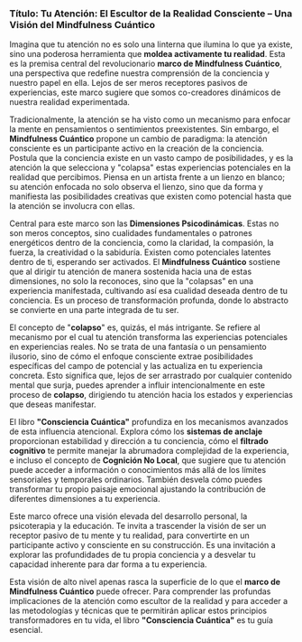 ### Título: Tu Atención: El Escultor de la Realidad Consciente – Una Visión del **Mindfulness Cuántico**
Imagina que tu atención no es solo una linterna que ilumina lo que ya existe, sino una poderosa herramienta que **moldea activamente tu realidad**. Esta es la premisa central del revolucionario **marco de Mindfulness Cuántico**, una perspectiva que redefine nuestra comprensión de la conciencia y nuestro papel en ella. Lejos de ser meros receptores pasivos de experiencias, este marco sugiere que somos co-creadores dinámicos de nuestra realidad experimentada.

Tradicionalmente, la atención se ha visto como un mecanismo para enfocar la mente en pensamientos o sentimientos preexistentes. Sin embargo, el **Mindfulness Cuántico** propone un cambio de paradigma: la atención consciente es un participante activo en la creación de la conciencia. Postula que la conciencia existe en un vasto campo de posibilidades, y es la atención la que selecciona y "colapsa" estas experiencias potenciales en la realidad que percibimos. Piensa en un artista frente a un lienzo en blanco; su atención enfocada no solo observa el lienzo, sino que da forma y manifiesta las posibilidades creativas que existen como potencial hasta que la atención se involucra con ellas.

Central para este marco son las **Dimensiones Psicodinámicas**. Estas no son meros conceptos, sino cualidades fundamentales o patrones energéticos dentro de la conciencia, como la claridad, la compasión, la fuerza, la creatividad o la sabiduría. Existen como potenciales latentes dentro de ti, esperando ser activados. El **Mindfulness Cuántico** sostiene que al dirigir tu atención de manera sostenida hacia una de estas dimensiones, no solo la reconoces, sino que la "colapsas" en una experiencia manifestada, cultivando así esa cualidad deseada dentro de tu conciencia. Es un proceso de transformación profunda, donde lo abstracto se convierte en una parte integrada de tu ser.

El concepto de "**colapso**" es, quizás, el más intrigante. Se refiere al mecanismo por el cual tu atención transforma las experiencias potenciales en experiencias reales. No se trata de una fantasía o un pensamiento ilusorio, sino de cómo el enfoque consciente extrae posibilidades específicas del campo de potencial y las actualiza en tu experiencia concreta. Esto significa que, lejos de ser arrastrado por cualquier contenido mental que surja, puedes aprender a influir intencionalmente en este proceso de **colapso**, dirigiendo tu atención hacia los estados y experiencias que deseas manifestar.

El libro **"Consciencia Cuántica"** profundiza en los mecanismos avanzados de esta influencia atencional. Explora cómo los **sistemas de anclaje** proporcionan estabilidad y dirección a tu conciencia, cómo el **filtrado cognitivo** te permite manejar la abrumadora complejidad de la experiencia, e incluso el concepto de **Cognición No Local**, que sugiere que tu atención puede acceder a información o conocimientos más allá de los límites sensoriales y temporales ordinarios. También desvela cómo puedes transformar tu propio paisaje emocional ajustando la contribución de diferentes dimensiones a tu experiencia.

Este marco ofrece una visión elevada del desarrollo personal, la psicoterapia y la educación. Te invita a trascender la visión de ser un receptor pasivo de tu mente y tu realidad, para convertirte en un participante activo y consciente en su construcción. Es una invitación a explorar las profundidades de tu propia conciencia y a desvelar tu capacidad inherente para dar forma a tu experiencia.

Esta visión de alto nivel apenas rasca la superficie de lo que el **marco de Mindfulness Cuántico** puede ofrecer. Para comprender las profundas implicaciones de la atención como escultor de la realidad y para acceder a las metodologías y técnicas que te permitirán aplicar estos principios transformadores en tu vida, el libro **"Consciencia Cuántica"** es tu guía esencial.